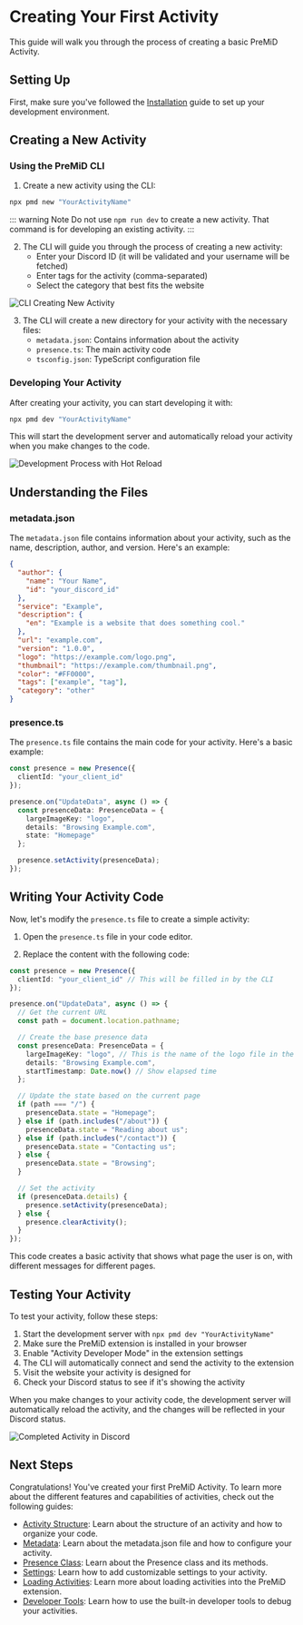# Creating Your First Activity

This guide will walk you through the process of creating a basic PreMiD Activity.

## Setting Up

First, make sure you've followed the [Installation](/v1/guide/installation) guide to set up your development environment.

## Creating a New Activity

### Using the PreMiD CLI

1. Create a new activity using the CLI:

```bash
npx pmd new "YourActivityName"
```

::: warning Note
Do not use `npm run dev` to create a new activity. That command is for developing an existing activity.
:::

2. The CLI will guide you through the process of creating a new activity:
   - Enter your Discord ID (it will be validated and your username will be fetched)
   - Enter tags for the activity (comma-separated)
   - Select the category that best fits the website

![CLI Creating New Activity](https://placehold.co/800x400?text=CLI+Creating+New+Activity)

3. The CLI will create a new directory for your activity with the necessary files:
   - `metadata.json`: Contains information about the activity
   - `presence.ts`: The main activity code
   - `tsconfig.json`: TypeScript configuration file

### Developing Your Activity

After creating your activity, you can start developing it with:

```bash
npx pmd dev "YourActivityName"
```

This will start the development server and automatically reload your activity when you make changes to the code.

![Development Process with Hot Reload](https://placehold.co/800x400?text=Development+Process+with+Hot+Reload)

## Understanding the Files

### metadata.json

The `metadata.json` file contains information about your activity, such as the name, description, author, and version. Here's an example:

```json
{
  "author": {
    "name": "Your Name",
    "id": "your_discord_id"
  },
  "service": "Example",
  "description": {
    "en": "Example is a website that does something cool."
  },
  "url": "example.com",
  "version": "1.0.0",
  "logo": "https://example.com/logo.png",
  "thumbnail": "https://example.com/thumbnail.png",
  "color": "#FF0000",
  "tags": ["example", "tag"],
  "category": "other"
}
```

### presence.ts

The `presence.ts` file contains the main code for your activity. Here's a basic example:

```typescript
const presence = new Presence({
  clientId: "your_client_id"
});

presence.on("UpdateData", async () => {
  const presenceData: PresenceData = {
    largeImageKey: "logo",
    details: "Browsing Example.com",
    state: "Homepage"
  };

  presence.setActivity(presenceData);
});
```

## Writing Your Activity Code

Now, let's modify the `presence.ts` file to create a simple activity:

1. Open the `presence.ts` file in your code editor.

2. Replace the content with the following code:

```typescript
const presence = new Presence({
  clientId: "your_client_id" // This will be filled in by the CLI
});

presence.on("UpdateData", async () => {
  // Get the current URL
  const path = document.location.pathname;

  // Create the base presence data
  const presenceData: PresenceData = {
    largeImageKey: "logo", // This is the name of the logo file in the assets
    details: "Browsing Example.com",
    startTimestamp: Date.now() // Show elapsed time
  };

  // Update the state based on the current page
  if (path === "/") {
    presenceData.state = "Homepage";
  } else if (path.includes("/about")) {
    presenceData.state = "Reading about us";
  } else if (path.includes("/contact")) {
    presenceData.state = "Contacting us";
  } else {
    presenceData.state = "Browsing";
  }

  // Set the activity
  if (presenceData.details) {
    presence.setActivity(presenceData);
  } else {
    presence.clearActivity();
  }
});
```

This code creates a basic activity that shows what page the user is on, with different messages for different pages.

## Testing Your Activity

To test your activity, follow these steps:

1. Start the development server with `npx pmd dev "YourActivityName"`
2. Make sure the PreMiD extension is installed in your browser
3. Enable "Activity Developer Mode" in the extension settings
4. The CLI will automatically connect and send the activity to the extension
5. Visit the website your activity is designed for
6. Check your Discord status to see if it's showing the activity

When you make changes to your activity code, the development server will automatically reload the activity, and the changes will be reflected in your Discord status.

![Completed Activity in Discord](https://placehold.co/800x400?text=Completed+Activity+in+Discord)

## Next Steps

Congratulations! You've created your first PreMiD Activity. To learn more about the different features and capabilities of activities, check out the following guides:

- [Activity Structure](/v1/guide/structure): Learn about the structure of an activity and how to organize your code.
- [Metadata](/v1/guide/metadata): Learn about the metadata.json file and how to configure your activity.
- [Presence Class](/v1/guide/presence-class): Learn about the Presence class and its methods.
- [Settings](/v1/guide/settings): Learn how to add customizable settings to your activity.
- [Loading Activities](/v1/guide/loading-activities): Learn more about loading activities into the PreMiD extension.
- [Developer Tools](/v1/guide/developer-tools): Learn how to use the built-in developer tools to debug your activities.
